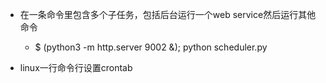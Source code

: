 - 在一条命令里包含多个子任务，包括后台运行一个web service然后运行其他命令
    - $ (python3 -m http.server 9002 &); python scheduler.py 


- linux一行命令行设置crontab
